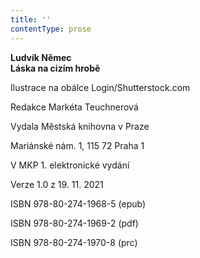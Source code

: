```yaml
---
title: ''
contentType: prose
---
```


<section>

**Ludvík Němec  
Láska na cizím hrobě**

</section>

<section>

Ilustrace na obálce Login/Shutterstock.com

Redakce Markéta Teuchnerová

</section>

<section>

Vydala Městská knihovna v Praze

Mariánské nám. 1, 115 72 Praha 1

</section>

<section>

V MKP 1. elektronické vydání

Verze 1.0 z 19. 11. 2021

</section>

<section>

ISBN 978-80-274-1968-5 (epub)

ISBN 978-80-274-1969-2 (pdf)

ISBN 978-80-274-1970-8 (prc)

</section>
